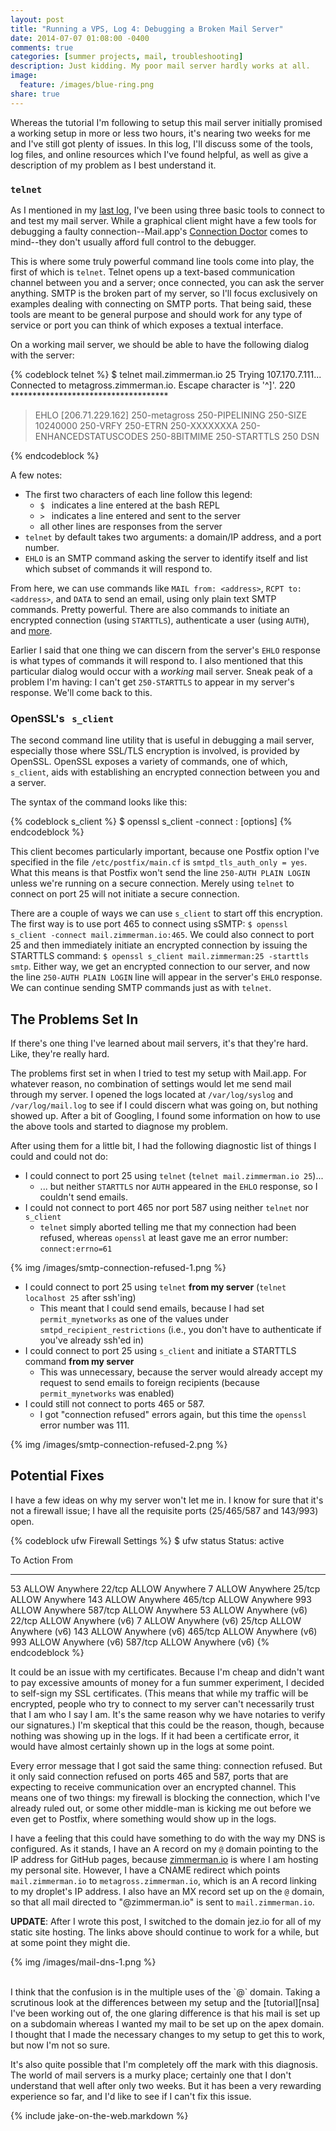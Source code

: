 ```yaml
---
layout: post
title: "Running a VPS, Log 4: Debugging a Broken Mail Server"
date: 2014-07-07 01:08:00 -0400
comments: true
categories: [summer projects, mail, troubleshooting]
description: Just kidding. My poor mail server hardly works at all.
image:
  feature: /images/blue-ring.png
share: true
---
```


Whereas the tutorial I'm following to setup this mail server initially promised a working setup in more or less two hours, it's nearing two weeks for me and I've still got plenty of issues. In this log, I'll discuss some of the tools, log files, and online resources which I've found helpful, as well as give a description of my problem as I best understand it.

<!-- more -->

### `telnet`
As I mentioned in my [last log][log-3], I've been using three basic tools to connect to and test my mail server. While a graphical client might have a few tools for debugging a faulty connection--Mail.app's [Connection Doctor][doctor] comes to mind--they don't usually afford full control to the debugger. 

This is where some truly powerful command line tools come into play, the first of which is `telnet`. Telnet opens up a text-based communication channel between you and a server; once connected, you can ask the server anything. SMTP is the broken part of my server, so I'll focus exclusively on examples dealing with connecting on SMTP ports. That being said, these tools are meant to be general purpose and should work for any type of service or port you can think of which exposes a textual interface.

On a working mail server, we should be able to have the following dialog with the server:

{% codeblock telnet %}
$ telnet mail.zimmerman.io 25
  Trying 107.170.7.111...
  Connected to metagross.zimmerman.io.
  Escape character is '^]'.
  220 ************************************
> EHLO [206.71.229.162]
  250-metagross
  250-PIPELINING
  250-SIZE 10240000
  250-VRFY
  250-ETRN
  250-XXXXXXXA
  250-ENHANCEDSTATUSCODES
  250-8BITMIME
  250-STARTTLS
  250 DSN
> 
{% endcodeblock %}

A few notes: 

- The first two characters of each line follow this legend:
    - `$ ` indicates a line entered at the bash REPL
    - `> ` indicates a line entered and sent to the server
    - all other lines are responses from the server
- `telnet` by default takes two arguments: a domain/IP address, and a port number.
- `EHLO` is an SMTP command asking the server to identify itself and list which subset of commands it will respond to.

From here, we can use commands like `MAIL from: <address>`, `RCPT to: <address>`, and `DATA` to send an email, using only plain text SMTP commands. Pretty powerful. There are also commands to initiate an encrypted connection (using `STARTTLS`), authenticate a user (using `AUTH`), and [more][telnet25].

Earlier I said that one thing we can discern from the server's `EHLO` response is what types of commands it will respond to. I also mentioned that this particular dialog would occur with a _working_ mail server. Sneak peak of a problem I'm having: I can't get `250-STARTTLS` to appear in my server's response. We'll come back to this.

### OpenSSL's &nbsp; `s_client`
The second command line utility that is useful in debugging a mail server, especially those where SSL/TLS encryption is involved, is provided by OpenSSL. OpenSSL exposes a variety of commands, one of which, `s_client`, aids with establishing an encrypted connection between you and a server. 

The syntax of the command looks like this:

{% codeblock s_client %}
$ openssl s_client -connect <host>:<port> [options]
{% endcodeblock %}

This client becomes particularly important, because one Postfix option I've specified in the file `/etc/postfix/main.cf` is `smtpd_tls_auth_only = yes`. What this means is that Postfix won't send the line `250-AUTH PLAIN LOGIN` unless we're running on a secure connection. Merely using `telnet` to connect on port 25 will not initiate a secure connection.

There are a couple of ways we can use `s_client` to start off this encryption. The first way is to use port 465 to connect using sSMTP: `$ openssl s_client -connect mail.zimmerman.io:465`. We could also connect to port 25 and then immediately initiate an encrypted connection by issuing the STARTTLS command: `$ openssl s_client mail.zimmerman:25 -starttls smtp`. Either way, we get an encrypted connection to our server, and now the line `250-AUTH PLAIN LOGIN` line will appear in the server's `EHLO` response. We can continue sending SMTP commands just as with `telnet`.

## The Problems Set In
If there's one thing I've learned about mail servers, it's that they're hard. Like, they're really hard.

The problems first set in when I tried to test my setup with Mail.app. For whatever reason, no combination of settings would let me send mail through my server. I opened the logs located at `/var/log/syslog` and `/var/log/mail.log` to see if I could discern what was going on, but nothing showed up. After a bit of Googling, I found some information on how to use the above tools and started to diagnose my problem.

After using them for a little bit, I had the following diagnostic list of things I could and could not do:

- I could connect to port 25 using `telnet` (`telnet mail.zimmerman.io 25`)...
    - ... but neither `STARTTLS` nor `AUTH` appeared in the `EHLO` response, so I couldn't send emails.
- I could not connect to port 465 nor port 587 using neither `telnet` nor `s_client`
    - `telnet` simply aborted telling me that my connection had been refused, whereas `openssl` at least gave me an error number: `connect:errno=61`

{% img /images/smtp-connection-refused-1.png %}

- I could connect to port 25 using `telnet` __from my server__ (`telnet localhost 25` after ssh'ing)
    - This meant that I could send emails, because I had set `permit_mynetworks` as one of the values under `smtpd_recipient_restrictions` (i.e., you don't have to authenticate if you've already ssh'ed in)
- I could connect to port 25 using `s_client` and initiate a STARTTLS command __from my server__
    - This was unnecessary, because the server would already accept my request to send emails to foreign recipients (because `permit_mynetworks` was enabled)
- I could still not connect to ports 465 or 587.
    - I got "connection refused" errors again, but this time the `openssl` error number was 111.

{% img /images/smtp-connection-refused-2.png %}

## Potential Fixes
I have a few ideas on why my server won't let me in. I know for sure that it's not a firewall issue; I have all the requisite ports (25/465/587 and 143/993) open.

{% codeblock ufw Firewall Settings %}
$ ufw status
Status: active

To                         Action      From
--                         ------      ----
53                         ALLOW       Anywhere
22/tcp                     ALLOW       Anywhere
7                          ALLOW       Anywhere
25/tcp                     ALLOW       Anywhere
143                        ALLOW       Anywhere
465/tcp                    ALLOW       Anywhere
993                        ALLOW       Anywhere
587/tcp                    ALLOW       Anywhere
53                         ALLOW       Anywhere (v6)
22/tcp                     ALLOW       Anywhere (v6)
7                          ALLOW       Anywhere (v6)
25/tcp                     ALLOW       Anywhere (v6)
143                        ALLOW       Anywhere (v6)
465/tcp                    ALLOW       Anywhere (v6)
993                        ALLOW       Anywhere (v6)
587/tcp                    ALLOW       Anywhere (v6)
{% endcodeblock %}

It could be an issue with my certificates. Because I'm cheap and didn't want to pay excessive amounts of money for a fun summer experiment, I decided to self-sign my SSL certificates. (This means that while my traffic will be encrypted, people who try to connect to my server can't necessarily trust that I am who I say I am. It's the same reason why we have notaries to verify our signatures.) I'm skeptical that this could be the reason, though, because nothing was showing up in the logs. If it had been a certificate error, it would have almost certainly shown up in the logs at some point.

Every error message that I got said the same thing: connection refused. But it only said connection refused on ports 465 and 587, ports that are expecting to receive communication over an encrypted channel. This means one of two things: my firewall is blocking the connection, which I've already ruled out, or some other middle-man is kicking me out before we even get to Postfix, where something would show up in the logs.

I have a feeling that this could have something to do with the way my DNS is configured. As it stands, I have an A record on my `@` domain pointing to the IP address for GitHub pages, because [zimmerman.io](http://zimmerman.io) is where I am hosting my personal site. However, I have a CNAME redirect which points `mail.zimmerman.io` to `metagross.zimmerman.io`, which is an A record linking to my droplet's IP address. I also have an MX record set up on the `@` domain, so that all mail directed to "@zimmerman.io" is sent to `mail.zimmerman.io`.

__UPDATE__: After I wrote this post, I switched to the domain jez.io for all of my static site hosting. The links above should continue to work for a while, but at some point they might die.
<br>

{% img /images/mail-dns-1.png %}

<br>
I think that the confusion is in the multiple uses of the `@` domain. Taking a scrutinous look at the differences between my setup and the [tutorial][nsa] I've been working out of, the one glaring difference is that his mail is set up on a subdomain whereas I wanted my mail to be set up on the apex domain. I thought that I made the necessary changes to my setup to get this to work, but now I'm not so sure.

It's also quite possible that I'm completely off the mark with this diagnosis. The world of mail servers is a murky place; certainly one that I don't understand that well after only two weeks. But it has been a very rewarding experience so far, and I'd like to see if I can't fix this issue.

[log-3]: /2014/07/04/running-a-vps-log-3
[doctor]: http://support.apple.com/kb/PH14945
[telnet25]: http://www.port25.com/how-to-check-an-smtp-connection-with-a-manual-telnet-session-2/
[nsa]: http://sealedabstract.com/code/nsa-proof-your-e-mail-in-2-hours/

{% include jake-on-the-web.markdown %}
